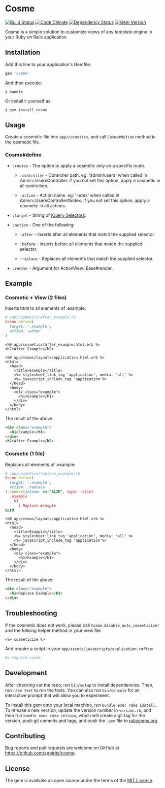 # Cosme

[![Build Status](https://img.shields.io/travis/appirits/cosme.svg?style=flat-square)](http://travis-ci.org/appirits/cosme)
[![Code Climate](https://img.shields.io/codeclimate/github/appirits/cosme.svg?style=flat-square)](https://codeclimate.com/github/appirits/cosme)
[![Dependency Status](https://img.shields.io/gemnasium/appirits/cosme.svg?style=flat-square)](https://gemnasium.com/appirits/cosme)
[![Gem Version](https://img.shields.io/gem/v/cosme.svg?style=flat-square)](https://rubygems.org/gems/cosme)

Cosme is a simple solution to customize views of any template engine in your Ruby on Rails application.

## Installation

Add this line to your application's Gemfile:

```ruby
gem 'cosme'
```

And then execute:

    $ bundle

Or install it yourself as:

    $ gem install cosme

## Usage

Create a cosmetic file into `app/cosmetics`, and call `Cosme#define` method in the cosmetic file.

### Cosme#define

* `:routes` - The option to apply a cosmetic only on a specific route.

  * `:controller` - Controller path. eg: 'admin/users' when called in Admin::UsersController. if you not set this option, apply a cosmetic in all controllers.

  * `:action` - Action name. eg: 'index' when called in Admin::UsersController#index. if you not set this option, apply a cosmetic in all actions.

* `:target` - String of [jQuery Selectors](https://api.jquery.com/category/selectors/).

* `:action` - One of the following:

  * `:after` - Inserts after all elements that match the supplied selector.

  * `:before` - Inserts before all elements that match the supplied selector.

  * `:replace` - Replaces all elements that match the supplied selector.

* `:render` - Argument for ActionView::Base#render.

## Example

### Cosmetic + View (2 files)

Inserts html to all elements of .example:

```ruby
# app/cosmetics/after_example.rb
Cosme.define(
  target: '.example',
  action: :after
)
```

```erb
<%# app/cosmetics/after_example.html.erb %>
<h2>After Example</h2>
```

```erb
<%# app/views/layouts/application.html.erb %>
<html>
  <head>
    <title>Example</title>
    <%= stylesheet_link_tag 'application', media: 'all' %>
    <%= javascript_include_tag 'application'%>
  </head>
  <body>
    <div class="example">
      <h1>Example</h1>
    </div>
  </body>
</html>
```

The result of the above:

```html
<div class="example">
  <h1>Example</h1>
</div>
<h2>After Example</h2>
```

### Cosmetic (1 file)

Replaces all elements of .example:

```ruby
# app/cosmetics/replace_example.rb
Cosme.define(
  target: '.example',
  action: :replace
).render(inline: <<-'SLIM', type: :slim)
  .example
    h1
      | Replace Example
SLIM
```

```erb
<%# app/views/layouts/application.html.erb %>
<html>
  <head>
    <title>Example</title>
    <%= stylesheet_link_tag 'application', media: 'all' %>
    <%= javascript_include_tag 'application'%>
  </head>
  <body>
    <div class="example">
      <h1>Example</h1>
    </div>
  </body>
</html>
```

The result of the above:

```html
<div class="example">
  <h1>Replace Example</h1>
</div>
```

## Troubleshooting

If the cosmetic does not work, please call `Cosme.disable_auto_cosmeticize!` and the folloing helper method in your view file.

```erb
<%= cosmeticize %>
```

And require a script in your `app/assets/javascripts/application.coffee`:

```coffee
#= require cosme
```

## Development

After checking out the repo, run `bin/setup` to install dependencies. Then, run `rake test` to run the tests. You can also run `bin/console` for an interactive prompt that will allow you to experiment.

To install this gem onto your local machine, run `bundle exec rake install`. To release a new version, update the version number in `version.rb`, and then run `bundle exec rake release`, which will create a git tag for the version, push git commits and tags, and push the `.gem` file to [rubygems.org](https://rubygems.org).

## Contributing

Bug reports and pull requests are welcome on GitHub at https://github.com/appirits/cosme.

## License

The gem is available as open source under the terms of the [MIT License](http://opensource.org/licenses/MIT).
